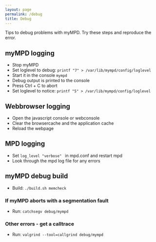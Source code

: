 ```yaml
---
layout: page
permalink: /debug
title: Debug
---
```


Tips to debug problems with myMPD. Try these steps and reproduce the error.

## myMPD logging

- Stop myMPD
- Set loglevel to debug: ``printf "7" > /var/lib/mympd/config/loglevel``
- Start it in the console ``mympd``
- Debug output is printed to the console
- Press Ctrl + C to abort
- Set loglevel to notice: ``printf "5" > /var/lib/mympd/config/loglevel``

## Webbrowser logging

- Open the javascript console or webconsole
- Clear the browsercache and the application cache
- Reload the webpage

## MPD logging

- Set ```log_level "verbose" ``` in mpd.conf and restart mpd
- Look through the mpd log file for any errors

## myMPD debug build

- Build: ``./build.sh memcheck``

### If myMPD aborts with a segmentation fault

- Run: ``catchsegv debug/mympd``

### Other errors - get a calltrace

- Run: ``valgrind --tool=callgrind debug/mympd``